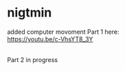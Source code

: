 # nigtmin
added computer movoment
Part 1 here:<br>
https://youtu.be/c-VhsYT8_3Y

<br> Part 2 in progress
